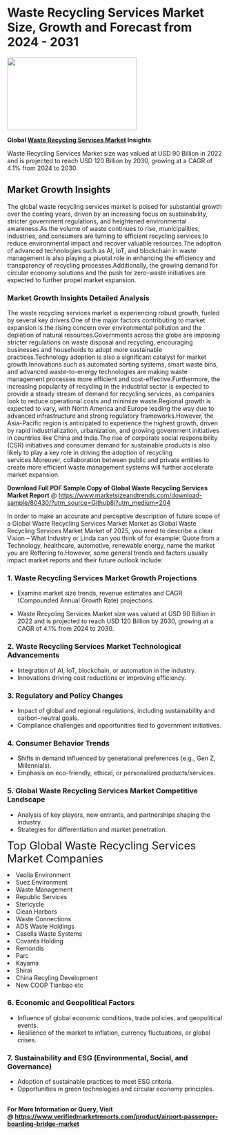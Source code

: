 <H1>Waste Recycling Services Market Size, Growth and Forecast from 2024 - 2031</H1><img class="aligncenter size-medium wp-image-584254" src="https://thirdeyenews.in/wp-content/uploads/2024/09/Global-Market-Research-300x168.jpeg" alt="" width="300" height="168" /><p><strong>Global&nbsp;<a href="https://www.marketsizeandtrends.com/download-sample/80430/?utm_source=Github8j?utm_medium=204">Waste Recycling Services Market</a> Insights</strong></p><p>Waste Recycling Services Market size was valued at USD 90 Billion in 2022 and is projected to reach USD 120 Billion by 2030, growing at a CAGR of 4.1% from 2024 to 2030.</p><p><h2>Market Growth Insights</h2> The global waste recycling services market is poised for substantial growth over the coming years, driven by an increasing focus on sustainability, stricter government regulations, and heightened environmental awareness.As the volume of waste continues to rise, municipalities, industries, and consumers are turning to efficient recycling services to reduce environmental impact and recover valuable resources.The adoption of advanced technologies such as AI, IoT, and blockchain in waste management is also playing a pivotal role in enhancing the efficiency and transparency of recycling processes.Additionally, the growing demand for circular economy solutions and the push for zero-waste initiatives are expected to further propel market expansion.<h3>Market Growth Insights Detailed Analysis</h3> The waste recycling services market is experiencing robust growth, fueled by several key drivers.One of the major factors contributing to market expansion is the rising concern over environmental pollution and the depletion of natural resources.Governments across the globe are imposing stricter regulations on waste disposal and recycling, encouraging businesses and households to adopt more sustainable practices.Technology adoption is also a significant catalyst for market growth.Innovations such as automated sorting systems, smart waste bins, and advanced waste-to-energy technologies are making waste management processes more efficient and cost-effective.Furthermore, the increasing popularity of recycling in the industrial sector is expected to provide a steady stream of demand for recycling services, as companies look to reduce operational costs and minimize waste.Regional growth is expected to vary, with North America and Europe leading the way due to advanced infrastructure and strong regulatory frameworks.However, the Asia-Pacific region is anticipated to experience the highest growth, driven by rapid industrialization, urbanization, and growing government initiatives in countries like China and India.The rise of corporate social responsibility (CSR) initiatives and consumer demand for sustainable products is also likely to play a key role in driving the adoption of recycling services.Moreover, collaboration between public and private entities to create more efficient waste management systems will further accelerate market expansion.<p><span class=""><strong>Download Full PDF Sample Copy of Global Waste Recycling Services Market Report</strong> @ <a href="https://www.marketsizeandtrends.com/download-sample/80430/?utm_source=Github8j?utm_medium=204" target="_blank">https://www.marketsizeandtrends.com/download-sample/80430/?utm_source=Github8j?utm_medium=204</a></span></p><p>In order to make an accurate and perceptive description of future scope of a Global&nbsp;Waste Recycling Services Market Market as Global&nbsp;Waste Recycling Services Market Market of 2025, you need to describe a clear Vision &ndash; What Industry or Linda can you think of for example: Quote from a Technology, healthcare, automotive, renewable energy, name the market you are Reffering to.However, some general trends and factors usually impact market reports and their future outlook include:</p><h3>1.&nbsp;<strong>Waste Recycling Services Market Growth Projections</strong></h3><ul><li>Examine market size trends, revenue estimates and CAGR (Compounded Annual Growth Rate) projections.</li><li><p>Waste Recycling Services Market size was valued at USD 90 Billion in 2022 and is projected to reach USD 120 Billion by 2030, growing at a CAGR of 4.1% from 2024 to 2030.</p></li></ul><h3>2.&nbsp;<strong>Waste Recycling Services Market Technological Advancements</strong></h3><ul><li>Integration of AI, IoT, blockchain, or automation in the industry.</li><li>Innovations driving cost reductions or improving efficiency.</li></ul><h3>3.&nbsp;<strong>Regulatory and Policy Changes</strong></h3><ul><li>Impact of global and regional regulations, including sustainability and carbon-neutral goals.</li><li>Compliance challenges and opportunities tied to government initiatives.</li></ul><h3>4.&nbsp;<strong>Consumer Behavior Trends</strong></h3><ul><li>Shifts in demand influenced by generational preferences (e.g., Gen Z, Millennials).</li><li>Emphasis on eco-friendly, ethical, or personalized products/services.</li></ul><h3>5.&nbsp;<strong>Global Waste Recycling Services Market Competitive Landscape</strong></h3><ul><li>Analysis of key players, new entrants, and partnerships shaping the industry.</li><li>Strategies for differentiation and market penetration.</li></ul><p data-pm-slice="1 1 []"><span style="color: inherit; font-family: inherit; font-size: 25px;">Top Global Waste Recycling Services Market Companies</span></p><div class="" data-test-id=""><p><li>Veolia Environment</li><li> Suez Environment</li><li> Waste Management</li><li> Republic Services</li><li> Stericycle</li><li> Clean Harbors</li><li> Waste Connections</li><li> ADS Waste Holdings</li><li> Casella Waste Systems</li><li> Covanta Holding</li><li> Remondis</li><li> Parc</li><li> Kayama</li><li> Shirai</li><li> China Recyling Development</li><li> New COOP Tianbao etc</li></p></div><h3>6.&nbsp;<strong>Economic and Geopolitical Factors</strong></h3><ul><li>Influence of global economic conditions, trade policies, and geopolitical events.</li><li>Resilience of the market to inflation, currency fluctuations, or global crises.</li></ul><h3>7.&nbsp;<strong>Sustainability and ESG (Environmental, Social, and Governance)</strong></h3><ul><li>Adoption of sustainable practices to meet ESG criteria.</li><li>Opportunities in green technologies and circular economy principles.</li></ul><h2><strong style="font-size: 14px;">For More Information or Query, Visit @&nbsp;</strong><a style="background-color: #ffffff; font-size: 14px;" href="https://www.marketsizeandtrends.com/report/waste-recycling-services-market/" target="_blank">https://www.verifiedmarketreports.com/product/airport-passenger-boarding-bridge-market</a></h2>